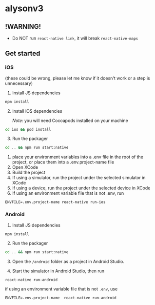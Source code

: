 # alysonv3


## !WARNING!

- Do NOT run `react-native link`, it will break `react-native-maps`



## Get started

### iOS

(these could be wrong, please let me know if it doesn't work or a step is unnecessary)

1. Install JS dependencies

```bash
npm install
```

2. Install iOS dependencies

    *Note:* you will need Cocoapods installed on your machine

```bash
cd ios && pod install
```

3. Run the packager

```bash
cd .. && npm run start:native
```

1. place your environment variables into a .env file in the root of the project, or place them into a .env.project-name file
2. Open XCode
3. Build the project
4. If using a simulator, run the project under the selected simulator in XCode
5. If using a device, run the project under the selected device in XCode
6. If using an environment variable file that is not .env, run

```
ENVFILE=.env.project-name react-native run-ios
```


### Android


1. Install JS dependencies

```bash
npm install
```

2. Run the packager

```bash
cd .. && npm run start:native
```

3. Open the `/android` folder as a project in Android Studio.

4. Start the simulator in Android Studio, then run

```
react-native run-android
```

if using an environment variable file that is not ` .env `, use

```
ENVFILE=.env.project-name  react-native run-android
```
